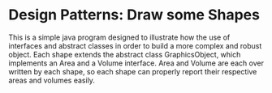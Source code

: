 # Design Patterns: Draw some Shapes

This is a simple java program designed to illustrate how the use of interfaces and abstract classes in order to build a more complex and robust object. Each shape extends the abstract class GraphicsObject, which implements an Area and a Volume interface. Area and Volume are each over written by each shape, so each shape can properly report their respective areas and volumes easily.
